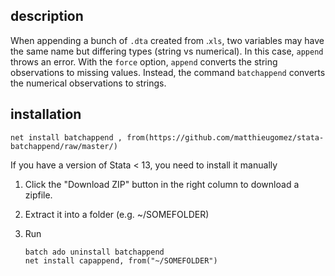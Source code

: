 ## description

When appending a bunch of `.dta` created from .`xls`, two variables may have the same name but differing types (string vs numerical). In this case, `append` throws an error. With the `force` option, `append` converts the string observations to missing values. Instead, the command `batchappend` converts the numerical observations to strings.

## installation

```
net install batchappend , from(https://github.com/matthieugomez/stata-batchappend/raw/master/)
```

If you have a version of Stata < 13, you need to install it manually

1. Click the "Download ZIP" button in the right column to download a zipfile. 
2. Extract it into a folder (e.g. ~/SOMEFOLDER)
3. Run

	```
	batch ado uninstall batchappend
	net install capappend, from("~/SOMEFOLDER")
	```
